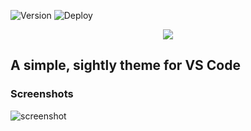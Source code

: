 ![Version](https://img.shields.io/visual-studio-marketplace/v/imadrafter.down-under-color-theme)
![Deploy](https://github.com/ImADrafter/Down-Under-Theme/actions/workflows/main.yml/badge.svg)

<p align="center">
  <img src="https://i.imgur.com/oykQ69k.png" />  
</p>

## A simple, sightly theme for VS Code

### Screenshots
![screenshot](https://i.imgur.com/Ug8UryO.png)
